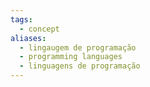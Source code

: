 ```yaml
---
tags:
  - concept
aliases:
  - lingaugem de programação
  - programming languages
  - linguagens de programação
---
```

